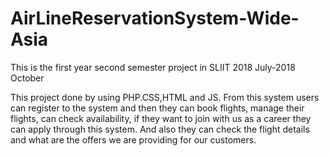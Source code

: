 # AirLineReservationSystem-Wide-Asia
This is the first year second semester project in SLIIT 2018 July-2018 October

This project done by using PHP.CSS,HTML and JS.
From this system users can register to the system and then they can book flights, manage their flights, can check availability, if they want to join with us as a career they can apply through this system. And also they can check the flight details and what are the offers we are providing for our customers.
